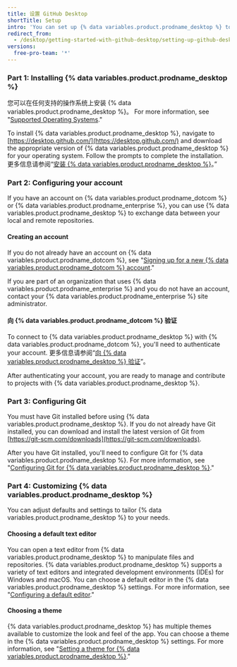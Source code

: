 ```yaml
---
title: 设置 GitHub Desktop
shortTitle: Setup
intro: 'You can set up {% data variables.product.prodname_desktop %} to suit your needs and contribute to projects.'
redirect_from:
  - /desktop/getting-started-with-github-desktop/setting-up-github-desktop
versions:
  free-pro-team: '*'
---
```


### Part 1: Installing {% data variables.product.prodname_desktop %}

您可以在任何支持的操作系统上安装 {% data variables.product.prodname_desktop %}。 For more information, see "[Supported Operating Systems](/desktop/getting-started-with-github-desktop/supported-operating-systems)."

To install {% data variables.product.prodname_desktop %}, navigate to [https://desktop.github.com/](https://desktop.github.com/) and download the appropriate version of {% data variables.product.prodname_desktop %} for your operating system. Follow the prompts to complete the installation. 更多信息请参阅“[安装 {% data variables.product.prodname_desktop %}](/desktop/getting-started-with-github-desktop/installing-github-desktop)。”

### Part 2: Configuring your account

If you have an account on {% data variables.product.prodname_dotcom %} or {% data variables.product.prodname_enterprise %}, you can use {% data variables.product.prodname_desktop %} to exchange data between your local and remote repositories.

#### Creating an account
If you do not already have an account on {% data variables.product.prodname_dotcom %}, see "[Signing up for a new {% data variables.product.prodname_dotcom %} account](/articles/signing-up-for-a-new-github-account/)."

If you are part of an organization that uses {% data variables.product.prodname_enterprise %} and you do not have an account, contact your {% data variables.product.prodname_enterprise %} site administrator.

#### 向 {% data variables.product.prodname_dotcom %} 验证
To connect to {% data variables.product.prodname_desktop %} with {% data variables.product.prodname_dotcom %}, you'll need to authenticate your account. 更多信息请参阅“[向 {% data variables.product.prodname_desktop %} 验证](/desktop/getting-started-with-github-desktop/authenticating-to-github)”。

After authenticating your account, you are ready to manage and contribute to projects with {% data variables.product.prodname_desktop %}.

### Part 3: Configuring Git
You must have Git installed before using {% data variables.product.prodname_desktop %}. If you do not already have Git installed, you can download and install the latest version of Git from [https://git-scm.com/downloads](https://git-scm.com/downloads).

After you have Git installed, you'll need to configure Git for {% data variables.product.prodname_desktop %}. For more information, see "[Configuring Git for {% data variables.product.prodname_desktop %}](/desktop/getting-started-with-github-desktop/configuring-git-for-github-desktop)."

### Part 4: Customizing {% data variables.product.prodname_desktop %}
You can adjust defaults and settings to tailor {% data variables.product.prodname_desktop %} to your needs.

#### Choosing a default text editor
You can open a text editor from {% data variables.product.prodname_desktop %} to manipulate files and repositories. {% data variables.product.prodname_desktop %} supports a variety of text editors and integrated development environments (IDEs) for Windows and macOS. You can choose a default editor in the {% data variables.product.prodname_desktop %} settings. For more information, see "[Configuring a default editor](/desktop/getting-started-with-github-desktop/configuring-a-default-editor)."

#### Choosing a theme
{% data variables.product.prodname_desktop %} has multiple themes available to customize the look and feel of the app. You can choose a theme in the {% data variables.product.prodname_desktop %} settings. For more information, see "[Setting a theme for {% data variables.product.prodname_desktop %}](/desktop/getting-started-with-github-desktop/setting-a-theme-for-github-desktop)."
